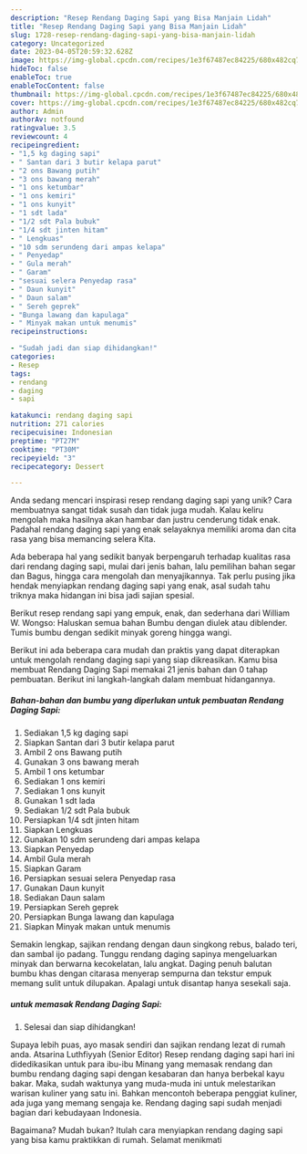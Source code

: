 ```yaml
---
description: "Resep Rendang Daging Sapi yang Bisa Manjain Lidah"
title: "Resep Rendang Daging Sapi yang Bisa Manjain Lidah"
slug: 1728-resep-rendang-daging-sapi-yang-bisa-manjain-lidah
category: Uncategorized
date: 2023-04-05T20:59:32.628Z
image: https://img-global.cpcdn.com/recipes/1e3f67487ec84225/680x482cq70/rendang-daging-sapi-foto-resep-utama.jpg
hideToc: false
enableToc: true
enableTocContent: false
thumbnail: https://img-global.cpcdn.com/recipes/1e3f67487ec84225/680x482cq70/rendang-daging-sapi-foto-resep-utama.jpg
cover: https://img-global.cpcdn.com/recipes/1e3f67487ec84225/680x482cq70/rendang-daging-sapi-foto-resep-utama.jpg
author: Admin
authorAv: notfound
ratingvalue: 3.5
reviewcount: 4
recipeingredient:
- "1,5 kg daging sapi"
- " Santan dari 3 butir kelapa parut"
- "2 ons Bawang putih"
- "3 ons bawang merah"
- "1 ons ketumbar"
- "1 ons kemiri"
- "1 ons kunyit"
- "1 sdt lada"
- "1/2 sdt Pala bubuk"
- "1/4 sdt jinten hitam"
- " Lengkuas"
- "10 sdm serundeng dari ampas kelapa"
- " Penyedap"
- " Gula merah"
- " Garam"
- "sesuai selera Penyedap rasa"
- " Daun kunyit"
- " Daun salam"
- " Sereh geprek"
- "Bunga lawang dan kapulaga"
- " Minyak makan untuk menumis"
recipeinstructions:

- "Sudah jadi dan siap dihidangkan!"
categories:
- Resep
tags:
- rendang
- daging
- sapi

katakunci: rendang daging sapi 
nutrition: 271 calories
recipecuisine: Indonesian
preptime: "PT27M"
cooktime: "PT30M"
recipeyield: "3"
recipecategory: Dessert

---
```





Anda sedang mencari inspirasi resep rendang daging sapi yang unik? Cara membuatnya sangat tidak susah dan tidak juga mudah. Kalau keliru mengolah maka hasilnya akan hambar dan justru cenderung tidak enak. Padahal rendang daging sapi yang enak selayaknya memiliki aroma dan cita rasa yang bisa memancing selera Kita.





Ada beberapa hal yang sedikit banyak berpengaruh terhadap kualitas rasa dari rendang daging sapi, mulai dari jenis bahan, lalu pemilihan bahan segar dan Bagus, hingga cara mengolah dan menyajikannya. Tak perlu pusing jika hendak menyiapkan rendang daging sapi yang enak,      asal sudah tahu triknya maka hidangan ini bisa jadi sajian spesial.














Berikut resep rendang sapi yang empuk, enak, dan sederhana dari William W. Wongso: Haluskan semua bahan Bumbu dengan diulek atau diblender. Tumis bumbu dengan sedikit minyak goreng hingga wangi.






Berikut ini ada beberapa cara mudah dan praktis yang dapat diterapkan untuk mengolah rendang daging sapi yang siap dikreasikan. Kamu bisa membuat Rendang Daging Sapi memakai 21 jenis bahan dan 0 tahap pembuatan. Berikut ini langkah-langkah dalam membuat hidangannya.

<!--inarticleads1-->

##### Bahan-bahan dan bumbu yang diperlukan untuk pembuatan Rendang Daging Sapi:

1. Sediakan 1,5 kg daging sapi
1. Siapkan  Santan dari 3 butir kelapa parut
1. Ambil 2 ons Bawang putih
1. Gunakan 3 ons bawang merah
1. Ambil 1 ons ketumbar
1. Sediakan 1 ons kemiri
1. Sediakan 1 ons kunyit
1. Gunakan 1 sdt lada
1. Sediakan 1/2 sdt Pala bubuk
1. Persiapkan 1/4 sdt jinten hitam
1. Siapkan  Lengkuas
1. Gunakan 10 sdm serundeng dari ampas kelapa
1. Siapkan  Penyedap
1. Ambil  Gula merah
1. Siapkan  Garam
1. Persiapkan sesuai selera Penyedap rasa
1. Gunakan  Daun kunyit
1. Sediakan  Daun salam
1. Persiapkan  Sereh geprek
1. Persiapkan Bunga lawang dan kapulaga
1. Siapkan  Minyak makan untuk menumis


Semakin lengkap, sajikan rendang dengan daun singkong rebus, balado teri, dan sambal ijo padang. Tunggu rendang daging sapinya mengeluarkan minyak dan berwarna kecokelatan, lalu angkat. Daging penuh balutan bumbu khas dengan citarasa menyerap sempurna dan tekstur empuk memang sulit untuk dilupakan. Apalagi untuk disantap hanya sesekali saja. 

<!--inarticleads2-->

#####  untuk memasak Rendang Daging Sapi:


1. Selesai dan siap dihidangkan!

Supaya lebih puas, ayo masak sendiri dan sajikan rendang lezat di rumah anda. Atsarina Luthfiyyah (Senior Editor) Resep rendang daging sapi hari ini didedikasikan untuk para ibu-ibu Minang yang memasak rendang dan bumbu rendang daging sapi dengan kesabaran dan hanya berbekal kayu bakar. Maka, sudah waktunya yang muda-muda ini untuk melestarikan warisan kuliner yang satu ini. Bahkan mencontoh beberapa penggiat kuliner, ada juga yang memang sengaja ke. Rendang daging sapi sudah menjadi bagian dari kebudayaan Indonesia. 

Bagaimana? Mudah bukan? Itulah cara menyiapkan rendang daging sapi yang bisa kamu praktikkan di rumah. Selamat menikmati
